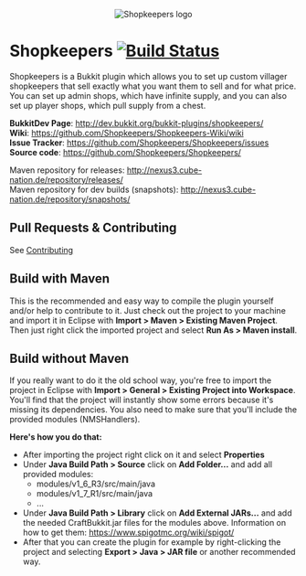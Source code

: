 <p align="center">
  <img src="https://github.com/Shopkeepers/Shopkeepers-Wiki/wiki/images/logos/shopkeepers_logo_small_with_text.png?raw=true" alt="Shopkeepers logo"/>
</p>

Shopkeepers [![Build Status](https://travis-ci.com/Shopkeepers/Shopkeepers.svg?branch=master)](https://travis-ci.com/Shopkeepers/Shopkeepers)
===========

Shopkeepers is a Bukkit plugin which allows you to set up custom villager shopkeepers that sell exactly what you want them to sell and for what price. 
You can set up admin shops, which have infinite supply, and you can also set up player shops, which pull supply from a chest.

**BukkitDev Page**: http://dev.bukkit.org/bukkit-plugins/shopkeepers/  
**Wiki**: https://github.com/Shopkeepers/Shopkeepers-Wiki/wiki  
**Issue Tracker**: https://github.com/Shopkeepers/Shopkeepers/issues  
**Source code**: https://github.com/Shopkeepers/Shopkeepers/  

Maven repository for releases: http://nexus3.cube-nation.de/repository/releases/  
Maven repository for dev builds (snapshots): http://nexus3.cube-nation.de/repository/snapshots/  

Pull Requests & Contributing
----------

See [Contributing](CONTRIBUTING.md)

Build with Maven
----------------

This is the recommended and easy way to compile the plugin yourself and/or help to contribute to it.
Just check out the project to your machine and import it in Eclipse with **Import > Maven > Existing Maven Project**.
Then just right click the imported project and select **Run As > Maven install**.

Build without Maven
-------------------

If you really want to do it the old school way, you're free to import the project in Eclipse with **Import > General > Existing Project into Workspace**. You'll find that the project will instantly show some errors because it's missing its dependencies. You also need to make sure that you'll include the provided modules (NMSHandlers).

**Here's how you do that:**
* After importing the project right click on it and select **Properties**
* Under **Java Build Path > Source** click on **Add Folder...** and add all provided modules:
  * modules/v1_6_R3/src/main/java
  * modules/v1_7_R1/src/main/java
  * ...
* Under **Java Build Path > Library** click on **Add External JARs...** and add the needed CraftBukkit.jar files for the modules above. Information on how to get them: https://www.spigotmc.org/wiki/spigot/
* After that you can create the plugin for example by right-clicking the project and selecting **Export > Java > JAR file** or another recommended way.

